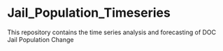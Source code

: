 # Jail_Population_Timeseries
 This repository contains the time series analysis and forecasting of DOC Jail Population Change 
